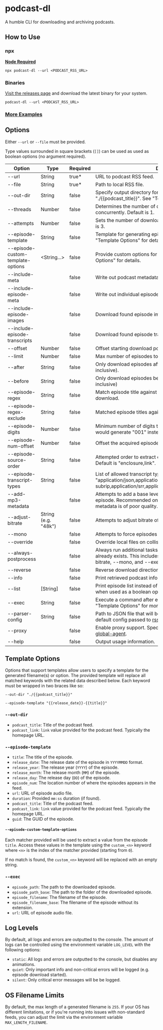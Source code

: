 # podcast-dl

A humble CLI for downloading and archiving podcasts.

## How to Use

### npx

**[Node Required](https://nodejs.org/en/)**

`npx podcast-dl --url <PODCAST_RSS_URL>`

### Binaries

[Visit the releases page](https://github.com/lightpohl/podcast-dl/releases) and download the latest binary for your system.

`podcast-dl --url <PODCAST_RSS_URL>`

### [More Examples](./docs/examples.md)

## Options

Either `--url` or `--file` must be provided.

Type values surrounded in square brackets (`[]`) can be used as used as boolean options (no argument required).

| Option                            | Type                | Required | Description                                                                                                                                                            |
| --------------------------------- | ------------------- | -------- | ---------------------------------------------------------------------------------------------------------------------------------------------------------------------- |
| --url                             | String              | true\*   | URL to podcast RSS feed.                                                                                                                                               |
| --file                            | String              | true\*   | Path to local RSS file.                                                                                                                                                |
| --out-dir                         | String              | false    | Specify output directory for episodes and metadata. Defaults to "./{{podcast_title}}". See "Template Options" for more details.                                        |
| --threads                         | Number              | false    | Determines the number of downloads that will happen concurrently. Default is 1.                                                                                        |
| --attempts                        | Number              | false    | Sets the number of download attempts per individual file. Default is 3.                                                                                                |
| --episode-template                | String              | false    | Template for generating episode related filenames. See "Template Options" for details.                                                                                 |
| --episode-custom-template-options | <String...>         | false    | Provide custom options for the episode template. See "Template Options" for details.                                                                                   |
| --include-meta                    |                     | false    | Write out podcast metadata to JSON.                                                                                                                                    |
| --include-episode-meta            |                     | false    | Write out individual episode metadata **to** JSON.                                                                                                                     |
| --include-episode-images          |                     | false    | Download found episode images.                                                                                                                                         |
| --include-episode-transcripts     |                     | false    | Download found episode transcripts.                                                                                                                                    |
| --offset                          | Number              | false    | Offset starting download position. Default is 0.                                                                                                                       |
| --limit                           | Number              | false    | Max number of episodes to download. Downloads all by default.                                                                                                          |
| --after                           | String              | false    | Only download episodes after this date (i.e. MM/DD/YYY, inclusive).                                                                                                    |
| --before                          | String              | false    | Only download episodes before this date (i.e. MM/DD/YYY, inclusive)                                                                                                    |
| --episode-regex                   | String              | false    | Match episode title against provided regex before starting download.                                                                                                   |
| --episode-regex-exclude           | String              | false    | Matched episode titles against provided regex will be excluded.                                                                                                        |
| --episode-digits                  | Number              | false    | Minimum number of digits to use for episode numbering (e.g. 3 would generate "001" instead of "1"). Default is 0.                                                      |
| --episode-num-offset              | Number              | false    | Offset the acquired episode number. Default is 0.                                                                                                                      |
| --episode-source-order            | String              | false    | Attempted order to extract episode audio URL from RSS feed. Default is "enclosure,link".                                                                               |
| --episode-transcript-types        | String              | false    | List of allowed transcript types in preferred order. Default is "application/json,application/x-subrip,application/srr,application/srt,text/vtt,text/html,text/plain". |
| --add-mp3-metadata                |                     | false    | Attempts to add a base level of episode metadata to each episode. Recommended only in cases where the original metadata is of poor quality. (**ffmpeg required**)      |
| --adjust-bitrate                  | String (e.g. "48k") | false    | Attempts to adjust bitrate of episodes. (**ffmpeg required**)                                                                                                          |
| --mono                            |                     | false    | Attempts to force episodes into mono. (**ffmpeg required**)                                                                                                            |
| --override                        |                     | false    | Override local files on collision.                                                                                                                                     |
| --always-postprocess              |                     | false    | Always run additional tasks on the file regardless if the file already exists. This includes --add-mp3-metadata, --adjust-bitrate, --mono, and --exec.                 |
| --reverse                         |                     | false    | Reverse download direction and start at last RSS item.                                                                                                                 |
| --info                            |                     | false    | Print retrieved podcast info instead of downloading.                                                                                                                   |
| --list                            | [String]            | false    | Print episode list instead of downloading. Defaults to "table" when used as a boolean option. "json" is also supported.                                                |
| --exec                            | String              | false    | Execute a command after each episode is downloaded. See "Template Options" for more details.                                                                           |
| --parser-config                   | String              | false    | Path to JSON file that will be parsed and used to override the default config passed to [rss-parser](https://github.com/rbren/rss-parser#xml-options).                 |
| --proxy                           |                     | false    | Enable proxy support. Specify environment variables listed by [global-agent](https://github.com/gajus/global-agent#environment-variables).                             |
| --help                            |                     | false    | Output usage information.                                                                                                                                              |

## Template Options

Options that support templates allow users to specify a template for the generated filename(s) or option. The provided template will replace all matched keywords with the related data described below. Each keyword must be wrapped in two braces like so:

`--out-dir "./{{podcast_title}}"`

`--episode-template "{{release_date}}-{{title}}"`

### `--out-dir`

- `podcast_title`: Title of the podcast feed.
- `podcast_link`: `link` value provided for the podcast feed. Typically the homepage URL.

### `--episode-template`

- `title`: The title of the episode.
- `release_date`: The release date of the episode in `YYYYMMDD` format.
- `release_year`: The release year (`YYYY`) of the episode.
- `release_month`: The release month (`MM`) of the episode.
- `release_day`: The release day (`DD`) of the episode.
- `episode_num`: The location number of where the episodes appears in the feed.
- `url`: URL of episode audio file.
- `duration`: Provided `mm:ss` duration (if found).
- `podcast_title`: Title of the podcast feed.
- `podcast_link`: `link` value provided for the podcast feed. Typically the homepage URL.
- `guid`: The GUID of the episode.

#### `--episode-custom-template-options`

Each matcher provided will be used to extract a value from the episode `title`. Access these values in the template using the `custom_<n>` keyword where `<n>` is the index of the matcher provided (starting from `0`).

If no match is found, the `custom_<n>` keyword will be replaced with an empty string.

### `--exec`

- `episode_path`: The path to the downloaded episode.
- `episode_path_base`: The path to the folder of the downloaded episode.
- `episode_filename`: The filename of the episode.
- `episode_filename_base`: The filename of the episode without its extension.
- `url`: URL of episode audio file.

## Log Levels

By default, all logs and errors are outputted to the console. The amount of logs can be controlled using the environment variable `LOG_LEVEL` with the following options:

- `static`: All logs and errors are outputted to the console, but disables any animations.
- `quiet`: Only important info and non-critical errors will be logged (e.g. episode download started).
- `silent`: Only critical error messages will be be logged.

## OS Filename Limits

By default, the max length of a generated filename is `255`. If your OS has different limitations, or if you're running into issues with non-standard feeds, you can adjust the limit via the environment variable `MAX_LENGTH_FILENAME`.
